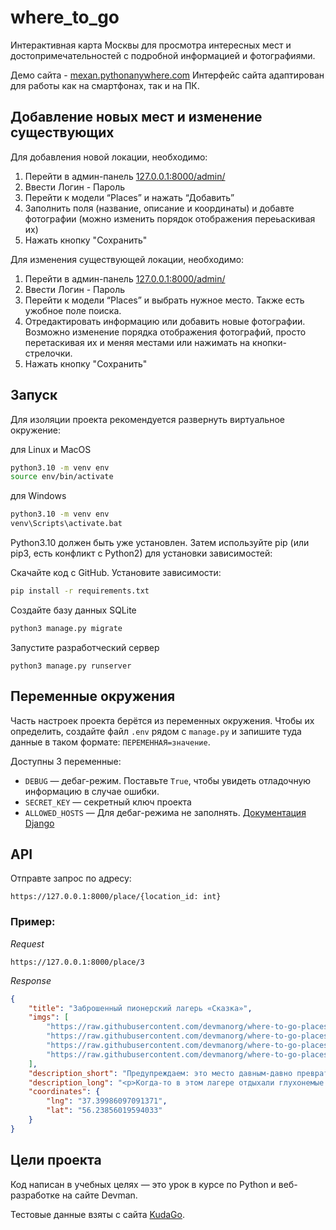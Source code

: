 # where_to_go

Интерактивная карта Москвы для просмотра интересных мест и достопримечательностей с подробной информацией и фотографиями.

Демо сайта - [mexan.pythonanywhere.com](https://mexan.pythonanywhere.com) Интерфейс сайта адаптирован для работы как на смартфонах, так и на ПК.


## Добавление новых мест и изменение существующих 

Для добавления новой локации, необходимо:
1. Перейти в админ-панель [127.0.0.1:8000/admin/](http://127.0.0.1:8000/admin/)
2. Ввести Логин - Пароль
3. Перейти к модели “Places” и нажать “Добавить”
4. Заполнить поля (название, описание и координаты) и добавте фотографии (можно изменить порядок отображения переьаскивая их)
5. Нажать кнопку "Сохранить"

Для изменения существующей локации, необходимо:
1. Перейти в админ-панель [127.0.0.1:8000/admin/](http://127.0.0.1:8000/admin/)
2. Ввести Логин - Пароль
3. Перейти к модели “Places” и выбрать нужное место. Также есть ужобное поле поиска.
4. Отредактировать информацию или добавить новые фотографии. Возможно изменение порядка отображения фотографий, просто
перетаскивая их и меняя местами или нажимать на кнопки-стрелочки.
5. Нажать кнопку "Сохранить" 


## Запуск

Для изоляции проекта рекомендуется развернуть виртуальное окружение:

для Linux и MacOS
```bash
python3.10 -m venv env
source env/bin/activate
```

для Windows
```bash
python3.10 -m venv env
venv\Scripts\activate.bat
```

Python3.10 должен быть уже установлен. Затем используйте pip (или pip3, есть конфликт с Python2) для установки зависимостей:

Скачайте код с GitHub. Установите зависимости:

```sh
pip install -r requirements.txt
```

Создайте базу данных SQLite

```sh
python3 manage.py migrate
```

Запустите разработческий сервер

```shell
python3 manage.py runserver
```

## Переменные окружения

Часть настроек проекта берётся из переменных окружения. Чтобы их определить, создайте файл `.env` рядом с `manage.py` и запишите туда данные в таком формате: `ПЕРЕМЕННАЯ=значение`.

Доступны 3 переменные:
- `DEBUG` — дебаг-режим. Поставьте `True`, чтобы увидеть отладочную информацию в случае ошибки.
- `SECRET_KEY` — секретный ключ проекта
- `ALLOWED_HOSTS` — Для дебаг-режима не заполнять. [Документация Django](https://docs.djangoproject.com/en/3.1/ref/settings/#allowed-hosts)

## API
Отправте запрос по адресу: 

```
https://127.0.0.1:8000/place/{location_id: int}
```

### Пример:
*Request*
```
https://127.0.0.1:8000/place/3
```

*Response*
```json
{
    "title": "Заброшенный пионерский лагерь «Сказка»",
    "imgs": [
        "https://raw.githubusercontent.com/devmanorg/where-to-go-places/master/media/0bbdc405dc1df252d80e15bee56021c9.jpg",
        "https://raw.githubusercontent.com/devmanorg/where-to-go-places/master/media/24cc9bdbdce5240a8a0dc616cc4bd786.jpg",
        "https://raw.githubusercontent.com/devmanorg/where-to-go-places/master/media/5b4a454c277127aff7e32b004ce3c7b0.jpg",
        "https://raw.githubusercontent.com/devmanorg/where-to-go-places/master/media/5e7974c7652c32dc2121ed58f3d705a4.jpg"
    ],
    "description_short": "Предупреждаем: это место давным-давно превратилось из дружелюбного пространства для детского отдыха в не самую безопасную точку на карте. Лучше, конечно, сюда не соваться, но если вы всё же решите побывать в «Сказке», стоит быть настороже.",
    "description_long": "<p>Когда-то в этом лагере отдыхали глухонемые дети, но последние три десятка лет сюда приезжают только любители изучать заброшенные места. В лагере несколько корпусов с довольно своеобразным декором — одно здание охватывает щупальцами огромный осьминог, в пролёте лестниц другого затаилась морская раковина причудливой формы. Повсюду можно увидеть гигантских обитателей моря — морских звёзд, кораллы, водоросли.</p><p>Вместе с этими фантастическими тварями «Сказку», к сожалению, облюбовали полукриминальные индивиды, которые легко могут, в лучшем случае, испортить колёса автомобиля искателей острых ощущений.</p><p>Смельчаки, которые не боятся встречи с российской версией мутантов из фильма «У холмов есть глаза», могут не просто погулять по территории (в конце, кстати, находится действующая база отдыха), но и заглянуть внутрь домиков  с разбитыми детскими кроватками со странными рисунками, куклами с оторванными конечностями, ношеными детскими ботиночками и остальными жутковатыми атрибутами.</p><p>Кроме библиотеки, столовой и жилых помещений здесь есть странный бункер, видимо, предназначавшийся для хозяйственных нужд.</p>",
    "coordinates": {
        "lng": "37.39986097091371",
        "lat": "56.23856019594033"
    }
}
```

## Цели проекта

Код написан в учебных целях — это урок в курсе по Python и веб-разработке на сайте Devman.

Тестовые данные взяты с сайта [KudaGo](https://kudago.com/msk/).
